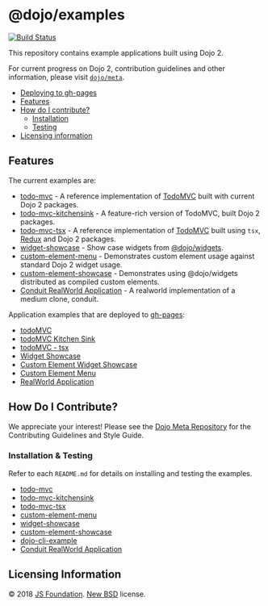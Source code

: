 # @dojo/examples

[![Build Status](https://travis-ci.org/dojo/examples.svg?branch=master)](https://travis-ci.org/dojo/examples)

This repository contains example applications built using Dojo 2.

For current progress on Dojo 2, contribution guidelines and other information, please visit [`dojo/meta`](https://github.com/dojo/meta).

- [Deploying to gh-pages](#deploying-to-gh-pages)
- [Features](#features)
- [How do I contribute?](#how-do-i-contribute)
  - [Installation](#installation)
  - [Testing](#testing)
- [Licensing information](#licensing-information)

## Features

The current examples are:

- [todo-mvc](./todo-mvc) - A reference implementation of [TodoMVC](http://todomvc.com/) built with current Dojo 2 packages.
- [todo-mvc-kitchensink](./todo-mvc-kitchensink) - A feature-rich version of TodoMVC, built Dojo 2 packages.
- [todo-mvc-tsx](./todo-mvc-tsx) - A reference implementation of [TodoMVC](http://todomvc.com/) built using `tsx`, [Redux](https://github.com/reactjs/redux)  and Dojo 2 packages.
- [widget-showcase](./widget-showcase/README.md) - Show case widgets from [@dojo/widgets](https://github.com/dojo/widgets).
- [custom-element-menu](./custom-element-menu/README.md) - Demonstrates custom element usage against standard Dojo 2 widget usage.
- [custom-element-showcase](./custom-element-showcase/README.md) - Demonstrates using @dojo/widgets distributed as compiled custom elements.
- [Conduit RealWorld Application](./realworld/README.md) - A realworld implementation of a medium clone, conduit.

Application examples that are deployed to [gh-pages](https://dojo.github.io/examples):

 - [todoMVC](https://dojo.github.io/examples/todo-mvc)
 - [todoMVC Kitchen Sink](https://dojo.github.io/examples/todo-mvc-kitchensink)
 - [todoMVC - tsx](https://dojo.github.io/examples/todo-mvc-tsx)
 - [Widget Showcase](https://dojo.github.io/examples/widget-showcase)
 - [Custom Element Widget Showcase](https://dojo.github.io/examples/custom-element-showcase)
 - [Custom Element Menu](https://dojo.github.io/examples/custom-element-menu)
 - [RealWorld Application](https://dojo.github.io/examples/realworld)

## How Do I Contribute?

We appreciate your interest! Please see the [Dojo Meta Repository](https://github.com/dojo/meta#readme) for the Contributing Guidelines and Style Guide.

### Installation & Testing

Refer to each `README.md` for details on installing and testing the examples.

* [todo-mvc](./todo-mvc/README.md)
* [todo-mvc-kitchensink](./todo-mvc-kitchensink/README.md)
* [todo-mvc-tsx](./todo-mvc-tsx/README.md)
* [custom-element-menu](./custom-element-menu/README.md)
* [widget-showcase](./widget-showcase/README.md)
* [custom-element-showcase](./custom-element-showcase/README.md)
* [dojo-cli-example](./dojo-cli-example/README.md)
* [Conduit RealWorld Application](./realworld/README.md)

## Licensing Information

© 2018 [JS Foundation](https://js.foundation/). [New BSD](http://opensource.org/licenses/BSD-3-Clause) license.
